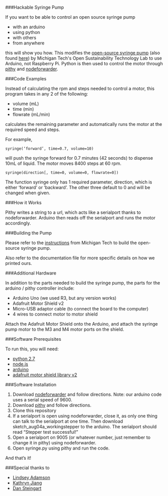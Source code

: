 ###Hackable Syringe Pump

If you want to be able to control an open source syringe pump
* with an arduino
* using python
* with others
* from anywhere

this will show you how. This modifies the [open-source syringe pump](http://www.appropedia.org/Open-source_syringe_pump) (also found [here](http://journals.plos.org/plosone/article?id=10.1371/journal.pone.0107216)) by Michigan Tech's Open Sustainability Technology Lab to use Arduino, not Raspberry Pi. Python is then used to control the motor through [pithy](https://github.com/dansteingart/pithy) and [nodeforwarder](https://github.com/dansteingart/nodeforwarder). 

###Code Examples

Instead of calculating the rpm and steps needed to control a motor, this program takes in any 2 of the following:
* volume (mL)
* time (min)
* flowrate (mL/min)

calculates the remaining parameter and automatically runs the motor at the required speed and steps. 

For example,

	syringe(‘forward’, time=0.7, volume=10)

will push the syringe forward for 0.7 minutes (42 seconds) to dispense 10mL of liquid. The motor moves 8400 steps at 60 rpm. 

	syringe(direction[, time=0, volume=0, flowrate=0])

The function syringe only has 1 required parameter, direction, which is either ‘forward’ or ‘backward’. The other three default to 0 and will be changed when given. 

###How it Works

Pithy writes a string to a url, which acts like a serialport thanks to nodeforwarder. Arduino then reads off the serialport and runs the motor accordingly. 


###Building the Pump

Please refer to the [instructions](http://www.appropedia.org/Open-source_syringe_pump) from Michigan Tech to build the open-source syringe pump.

Also refer to the documentation file for more specific details on how we printed ours. 

###Additional Hardware

In addition to the parts needed to build the syringe pump, the parts for the arduino / pithy controller include:
* Arduino Uno (we used R3, but any version works)
* Adafruit Motor Shield v2
* Micro-USB adaptor cable (to connect the board to the computer)
* 4 wires to connect motor to motor shield

Attach the Adafruit Motor Shield onto the Arduino, and attach the syringe pump motor to the M3 and M4 motor ports on the shield. 

###Software Prerequisites

To run this, you will need:
* [python 2.7](https://www.python.org/downloads/)
* [node.js](https://nodejs.org/)
* [arduino](https://www.arduino.cc/en/Main/Software)
* [adafruit motor shield library v2](https://learn.adafruit.com/adafruit-motor-shield-v2-for-arduino/install-software)

###Software Installation

1. Download [nodeforwarder](https://github.com/dansteingart/nodeforwarder) and follow directions. Note: our arduino code uses a serial speed of 9600.
2. Download [pithy](https://github.com/dansteingart/pithy) and follow directions. 
3. Clone this repository 
4. If a serialport is open using nodeforwarder, close it, as only one thing can talk to the serialport at one time. Then download sketch_aug04a_workingstepper to the arduino. The serialport should read “Stepper test successful!”
5. Open a serialport on 9005 (or whatever number, just remember to change it in pithy) using nodeforwarder.
6. Open syringe.py using pithy and run the code. 

And that’s it! 

###Special thanks to

* [Lindsey Adamson](https://github.com/LindseyCAdamson)
* [Kathryn Jiang](https://github.com/kjiang8)
* [Dan Steingart](https://github.com/dansteingart)

